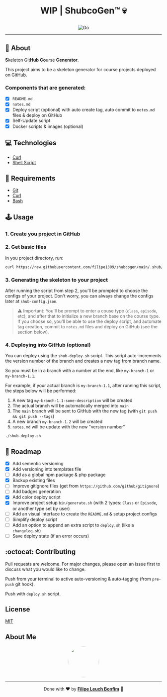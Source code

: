 # <p align="center">WIP | ShubcoGen™ 💀</p>

<p align="center">
    <img src="https://img.shields.io/badge/Code-ShellScript-informational?style=flat-square&logo=gnubash&color=4EAA25" alt="Go" />
</p>

<hr>

## 💬 About

**S**keleton Git**Hub** **Co**urse **Generator**.

This project aims to be a skeleton generator for course projects deployed on GitHub.

### Components that are generated:

- [x] `README.md`
- [x] `notes.md`
- [x] Deploy script (optional) with auto create tag, auto commit to `notes.md` files & deploy on GitHub
- [x] Self-Update script
- [x] Docker scripts & images (optional)

## :computer: Technologies

- [Curl](https://curl.se/)
- [Shell Script](https://www.shellscript.sh/)

## :scroll: Requirements

- [Git](https://git-scm.com/)
- [Curl](https://curl.se/)
- [Bash](https://www.gnu.org/software/bash/)

## 🕹 Usage

### 1. Create you project in GitHub

### 2. Get basic files

In you project directory, run:

```sh
curl https://raw.githubusercontent.com/filipe1309/shubcogen/main/.shub/bin/get.sh | sh
```

### 3. Generating the skeleton to your project

After running the script from step 2, you'll be prompted to choose the configs of your project. Don't worry, you can always change the configs later at `shub-config.json`.

> ⚠ Important: You'll be prompt to enter a couse type (`class`, `episode`, etc), and after that to initialize a new branch base on the course type. If you choose so, you'll be able to use the deploy script, and automate tag creation, commit to `notes.md` files and deploy on GitHub (see the section below).

### 4. Deploying into GitHub (optional)

You can deploy using the `shub-deploy.sh` script. This script auto-increments the version number of the branch and creates a new tag from branch name.

So you must be in a branch with a number at the end, like `my-branch-1` or `my-branch-1.1`.

For example, if your actual branch is `my-branch-1.1`, after running this script, the steps below will be performed:

1. A new tag `my-branch-1.1-some-description` will be created
2. The actual branch will be automatically merged into `main`
3. The `main` branch will be sent to GitHub with the new tag (with `git push && git push --tags`)
4. A new branch `my-branch-1.2` will be created
5. `notes.md` will be update with the new "version number"

```sh
./shub-deploy.sh
```

## :pushpin: Roadmap

- [x] Add sementic versioning
- [x] Add versioning into templates file
- [ ] Add as a global npm package & php package
- [x] Backup existing files
- [ ] Improve gitignore files (get from `https://github.com/github/gitignore`)
- [ ] Add badges generation
- [x] Add color deploy script
- [x] Improve project setup `bin/generate.sh` (with 2 types: `Class` or `Episode`, or another type set by user)
- [ ] Add an visual interface to create the `README.md` & setup project configs
- [ ] Simplify deploy script
- [ ] Add an option to append an extra script to `deploy.sh` (like a `changelog.sh`)
- [ ] Save deploy state (if an error occurs)

## :octocat: Contributing

Pull requests are welcome. For major changes, please open an issue first to discuss what you would like to change.

Push from your terminal to active auto-versioning & auto-tagging (from `pre-push` git hook).

Push with `deploy.sh` script.

## License

[MIT](https://choosealicense.com/licenses/mit/)

## About Me

<p align="center">
    <a style="font-weight: bold" href="https://www.linkedin.com/in/filipe1309/">
    <img style="border-radius:50%" width="100px; "src="https://github.com/filipe1309.png"/>
    </a>
</p>

---

<p align="center">
    Done with ♥ by <a style="font-weight: bold" href="https://www.linkedin.com/in/filipe1309/">Filipe Leuch Bonfim</a> 🖖
</p>
